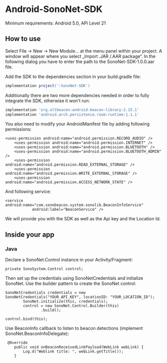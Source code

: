 # Android-SonoNet-SDK

Minimum requirements: Android 5.0, APi Level 21

## How to use

Select File -> New -> New Module... at the menu panel within your project. A window will appear where you select „Import .JAR /.AAR package“. In the following dialog you have to enter the path to the SonoNet-SDK-1.0.0.aar file.

Add the SDK to the dependencies section in your build.gradle file:

```gradle
implementation project(':SonoNet-SDK')
```
Additionally there are two more dependencies needed in order to fully integrate the SDK, otherwise it won't run:

```gradle
implementation 'org.altbeacon:android-beacon-library:2.15.1'
implementation 'android.arch.persistence.room:runtime:1.1.1'
```

You also need to modify your AndroidManifest file by adding following permissions:

```android
<uses-permission android:name="android.permission.RECORD_AUDIO" />
    <uses-permission android:name="android.permission.INTERNET" />
    <uses-permission android:name="android.permission.BLUETOOTH" />
    <uses-permission android:name="android.permission.BLUETOOTH_ADMIN" />
    <uses-permission android:name="android.permission.READ_EXTERNAL_STORAGE" />
    <uses-permission android:name="android.permission.WRITE_EXTERNAL_STORAGE" />
    <uses-permission android:name="android.permission.ACCESS_NETWORK_STATE" />
```

And following service:

```android
<service android:name="com.sonobeacon.system.sonolib.BeaconInfoService"
            android:label="BeaconService" />
```
  

We will provide you with the SDK as well as the Api key and the Location Id.

## Inside your app

### Java

Declare a SonoNet.Control instance in your Activity/Fragment:

```android
private SonoSystem.Control control;
```
Then set up the credentials using SonoNetCredentials and initialize SonoNet. Use the builder pattern to create the SonoNet control:

```android
SonoNetCredentials credentials = new SonoNetCredentials("YOUR_API_KEY", locationID: "YOUR_LOCATION_ID");
        SonoNet.initialize(this, credentials);
        control = new SonoNet.Control.Builder(this)
                .build();
                
control.bind(this);
```

Use BeaconInfo callback to listen to beacon detections (implement SonoNet.BeaconInfoDelegate):

```android
 @Override
    public void onBeaconReceivedLinkPayload(WebLink webLink) {
        Log.d("Weblink title: ", webLink.getTitle());
    }
```

